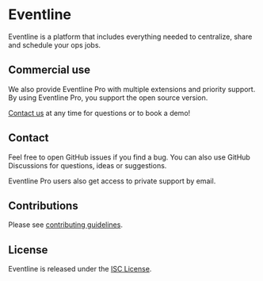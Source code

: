# Eventline

Eventline is a platform that includes everything needed to centralize,
share and schedule your ops jobs.

## Commercial use

We also provide Eventline Pro with multiple extensions and priority
support. By using Eventline Pro, you support the open source version.

[Contact us](contact@exograd.com) at any time for questions or to book a
demo!

## Contact

Feel free to open GitHub issues if you find a bug. You can also use
GitHub Discussions for questions, ideas or suggestions.

Eventline Pro users also get access to private support by email.

## Contributions

Please see [contributing guidelines](CONTRIBUTING.md).

## License

Eventline is released under the [ISC License](LICENSE).
